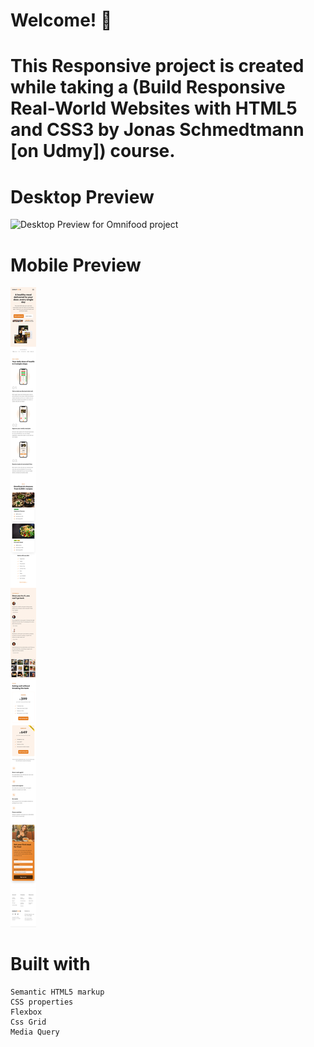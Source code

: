 # Welcome! 👋
# This Responsive project is created while taking a (Build Responsive Real-World Websites with HTML5 and CSS3 by Jonas Schmedtmann [on Udmy]) course.

# Desktop Preview
![Desktop Preview for Omnifood project](img/Screenshots/desktop/01Desktop.png)

# Mobile Preview
![Desktop Preview for Omnifood project](img/Screenshots/mobile-and-tablets/02mobile.png)


# Built with

    Semantic HTML5 markup
    CSS properties
    Flexbox
    Css Grid
    Media Query

